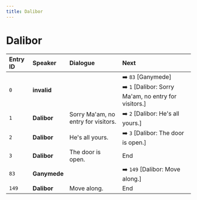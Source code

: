 ```yaml
---
title: Dalibor
---
```


# Dalibor


| Entry ID | Speaker | Dialogue | Next |
| :------- | :------ | :------- | :------------ |
| `0` | **invalid** |  | ➡️ `83` \[Ganymede\]<br>➡️ `1` \[Dalibor: Sorry Ma'am, no entry for visitors\.\] |
| `1` | **Dalibor** | Sorry Ma'am, no entry for visitors\. | ➡️ `2` \[Dalibor: He's all yours\.\] |
| `2` | **Dalibor** | He's all yours\. | ➡️ `3` \[Dalibor: The door is open\.\] |
| `3` | **Dalibor** | The door is open\. | End |
| `83` | **Ganymede** |  | ➡️ `149` \[Dalibor: Move along\.\] |
| `149` | **Dalibor** | Move along\. | End |
